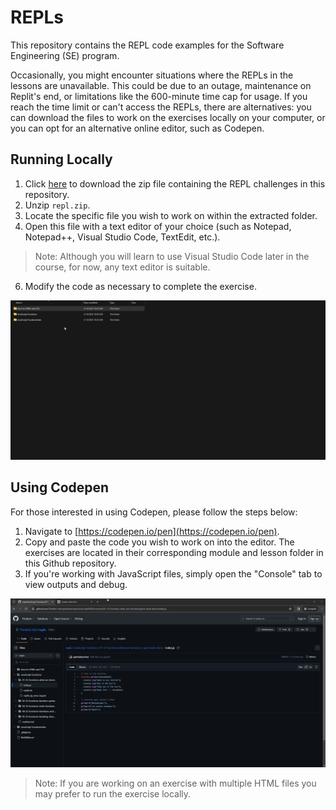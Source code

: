 # REPLs

This repository contains the REPL code examples for the Software Engineering (SE) program.

Occasionally, you might encounter situations where the REPLs in the lessons are unavailable. This could be due to an outage, maintenance on Replit's end, or limitations like the 600-minute time cap for usage. If you reach the time limit or can't access the REPLs, there are alternatives: you can download the files to work on the exercises locally on your computer, or you can opt for an alternative online editor, such as Codepen.

## Running Locally

1. Click [here](https://chegg.sharepoint.com/:u:/s/ImmersionWorkshopDecks/EUdTBfxF4cxCuDODFvuNDOYBElYcFIJPkaPYNRud-wWN1A?e=zSlEMz) to download the zip file containing the REPL challenges in this repository.
2. Unzip `repl.zip`.
3. Locate the specific file you wish to work on within the extracted folder.
4. Open this file with a text editor of your choice (such as Notepad, Notepad++, Visual Studio Code, TextEdit, etc.).
> Note: Although you will learn to use Visual Studio Code later in the course, for now, any text editor is suitable.
6. Modify the code as necessary to complete the exercise.

![Run Locally](runlocally.gif)

## Using Codepen

For those interested in using Codepen, please follow the steps below:

1. Navigate to [https://codepen.io/pen](https://codepen.io/pen).
2. Copy and paste the code you wish to work on into the editor. The exercises are located in their corresponding module and lesson folder in this Github repository.
3. If you're working with JavaScript files, simply open the "Console" tab to view outputs and debug.

![Codepen](codepen.gif)

> Note: If you are working on an exercise with multiple HTML files you may prefer to run the exercise locally.
